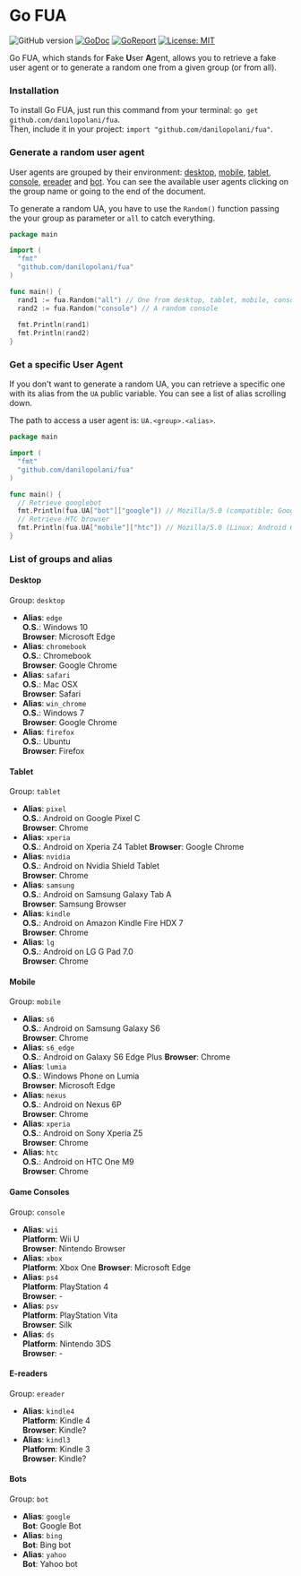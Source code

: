 # Go FUA
![GitHub version](https://badge.fury.io/gh/danilopolani%2Fgosc.svg)
[![GoDoc](https://godoc.org/github.com/danilopolani/gosc?status.svg)](https://godoc.org/github.com/danilopolani/gosc)
[![GoReport](https://goreportcard.com/badge/github.com/danilopolani/gosc)](https://goreportcard.com/report/github.com/danilopolani/gosc)
[![License: MIT](https://img.shields.io/badge/License-MIT-blue.svg)](https://opensource.org/licenses/MIT)

Go FUA, which stands for **F**ake **U**ser **A**gent, allows you to retrieve a fake user agent or to generate a random one from a given group (or from all).

### Installation

To install Go FUA, just run this command from your terminal: `go get github.com/danilopolani/fua`.  
Then, include it in your project: `import "github.com/danilopolani/fua"`.

### Generate a random user agent

User agents are grouped by their environment: [desktop](#desktop), [mobile](#mobile), [tablet](#tablet), [console](#game-consoles), [ereader](#e-readers) and [bot](#bots). You can see the available user agents clicking on the group name or going to the end of the document.  
  
To generate a random UA, you have to use the `Random()` function passing the your group as parameter or `all` to catch everything.

```go
package main

import (
  "fmt"
  "github.com/danilopolani/fua"
)

func main() {
  rand1 := fua.Random("all") // One from desktop, tablet, mobile, console, ereader and bot
  rand2 := fua.Random("console") // A random console
  
  fmt.Println(rand1)
  fmt.Println(rand2)
}
```

### Get a specific User Agent

If you don't want to generate a random UA, you can retrieve a specific one with its alias from the `UA` public variable. You can see a list of alias scrolling down.   
  
The path to access a user agent is: `UA.<group>.<alias>`.

```go
package main

import (
  "fmt"
  "github.com/danilopolani/fua"
)

func main() {
  // Retrieve googlebot
  fmt.Println(fua.UA["bot"]["google"]) // Mozilla/5.0 (compatible; Googlebot/2.1; +http://www.google.com/bot.html)
  // Retrieve HTC browser
  fmt.Println(fua.UA["mobile"]["htc"]) // Mozilla/5.0 (Linux; Android 6.0; HTC One M9 Build/MRA58K) AppleWebKit/537.36 (KHTML, like Gecko) Chrome/52.0.2743.98 Mobile Safari/537.36
}
```

### List of groups and alias

#### Desktop
Group: `desktop`  
  
- **Alias**: `edge`  
  **O.S.**: Windows 10  
  **Browser**: Microsoft Edge  
- **Alias**: `chromebook`  
  **O.S.**: Chromebook  
  **Browser**: Google Chrome  
- **Alias**: `safari`  
  **O.S.**: Mac OSX  
  **Browser**: Safari  
- **Alias**: `win_chrome`  
  **O.S.**: Windows 7  
  **Browser**: Google Chrome  
- **Alias**: `firefox`  
  **O.S.**: Ubuntu  
  **Browser**: Firefox

#### Tablet
Group: `tablet`  
  
- **Alias**: `pixel`  
  **O.S.**: Android on Google Pixel C  
  **Browser**: Chrome  
- **Alias**: `xperia`  
  **O.S.**: Android on Xperia Z4 Tablet 
  **Browser**: Google Chrome  
- **Alias**: `nvidia`  
  **O.S.**: Android on Nvidia Shield Tablet  
  **Browser**: Chrome  
- **Alias**: `samsung`  
  **O.S.**: Android on Samsung Galaxy Tab A  
  **Browser**: Samsung Browser  
- **Alias**: `kindle`  
  **O.S.**: Android on Amazon Kindle Fire HDX 7  
  **Browser**: Chrome  
- **Alias**: `lg`  
  **O.S.**: Android on LG G Pad 7.0  
  **Browser**: Chrome

#### Mobile
Group: `mobile`  
  
- **Alias**: `s6`  
  **O.S.**: Android on Samsung Galaxy S6  
  **Browser**: Chrome  
- **Alias**: `s6_edge`  
  **O.S.**: Android on Galaxy S6 Edge Plus 
  **Browser**: Chrome  
- **Alias**: `lumia`  
  **O.S.**: Windows Phone on Lumia  
  **Browser**: Microsoft Edge  
- **Alias**: `nexus`  
  **O.S.**: Android on Nexus 6P  
  **Browser**: Chrome  
- **Alias**: `xperia`  
  **O.S.**: Android on Sony Xperia Z5  
  **Browser**: Chrome  
- **Alias**: `htc`  
  **O.S.**: Android on HTC One M9  
  **Browser**: Chrome

#### Game Consoles
Group: `console`  
  
- **Alias**: `wii`  
  **Platform**: Wii U  
  **Browser**: Nintendo Browser  
- **Alias**: `xbox`  
  **Platform**: Xbox One 
  **Browser**: Microsoft Edge  
- **Alias**: `ps4`  
  **Platform**: PlayStation 4  
  **Browser**: -  
- **Alias**: `psv`  
  **Platform**: PlayStation Vita  
  **Browser**: Silk  
- **Alias**: `ds`  
  **Platform**: Nintendo 3DS  
  **Browser**: -

#### E-readers
Group: `ereader`  
  
- **Alias**: `kindle4`  
  **Platform**: Kindle 4  
  **Browser**: Kindle?  
- **Alias**: `kindl3`  
  **Platform**: Kindle 3  
  **Browser**: Kindle?

#### Bots
Group: `bot`  
  
- **Alias**: `google`  
  **Bot**: Google Bot    
- **Alias**: `bing`  
  **Bot**: Bing bot    
- **Alias**: `yahoo`  
  **Bot**: Yahoo bot
